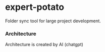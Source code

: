 # expert-potato
Folder sync tool for large project development.

### Architecture
Architecture is created by AI (chatgpt)
